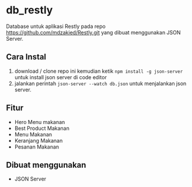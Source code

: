 # db_restly
Database untuk aplikasi Restly pada repo https://github.com/mdzakied/Restly.git yang dibuat menggunakan JSON Server.

## Cara Instal

1. download / clone repo ini kemudian ketik `npm install -g json-server` untuk install json server di code editor
2. jalankan perintah  `json-server --watch db.json` untuk menjalankan json server.

## Fitur

- Hero Menu makanan
- Best Product Makanan
- Menu Makanan
- Keranjang Makanan
- Pesanan Makanan

## Dibuat menggunakan

- JSON Server
